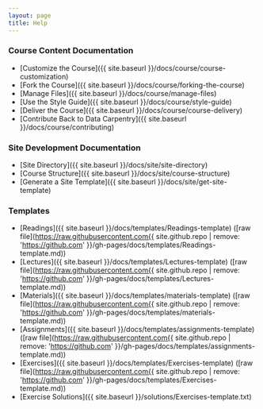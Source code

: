 ```yaml
---
layout: page
title: Help
---
```


### Course Content Documentation

- [Customize the Course]({{ site.baseurl }}/docs/course/course-customization)
- [Fork the Course]({{ site.baseurl }}/docs/course/forking-the-course) 
- [Manage Files]({{ site.baseurl }}/docs/course/manage-files)
- [Use the Style Guide]({{ site.baseurl }}/docs/course/style-guide) 
- [Deliver the Course]({{ site.baseurl }}/docs/course/course-delivery)
- [Contribute Back to Data Carpentry]({{ site.baseurl }}/docs/course/contributing)

### Site Development Documentation

- [Site Directory]({{ site.baseurl }}/docs/site/site-directory)
- [Course Structure]({{ site.baseurl }}/docs/site/course-structure)
- [Generate a Site Template]({{ site.baseurl }}/docs/site/get-site-template)

### Templates

- [Readings]({{ site.baseurl }}/docs/templates/Readings-template) ([raw file](https://raw.githubusercontent.com{{ site.github.repo | remove: 'https://github.com' }}/gh-pages/docs/templates/Readings-template.md))
- [Lectures]({{ site.baseurl }}/docs/templates/Lectures-template) ([raw file](https://raw.githubusercontent.com{{ site.github.repo | remove: 'https://github.com' }}/gh-pages/docs/templates/Lectures-template.md))
- [Materials]({{ site.baseurl }}/docs/templates/materials-template) ([raw file](https://raw.githubusercontent.com{{ site.github.repo | remove: 'https://github.com' }}/gh-pages/docs/templates/materials-template.md))
- [Assignments]({{ site.baseurl }}/docs/templates/assignments-template) ([raw file](https://raw.githubusercontent.com{{ site.github.repo | remove: 'https://github.com' }}/gh-pages/docs/templates/assignments-template.md))
- [Exercises]({{ site.baseurl }}/docs/templates/Exercises-template)
([raw file](https://raw.githubusercontent.com{{ site.github.repo | remove: 'https://github.com' }}/gh-pages/docs/templates/Exercises-template.md))
- [Exercise Solutions]({{ site.baseurl }}/solutions/Exercises-template.txt)

